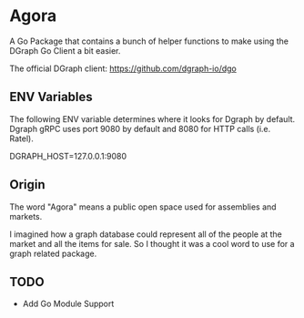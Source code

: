 # Agora

A Go Package that contains a bunch of helper functions to make using the DGraph Go Client a bit easier. 

The official DGraph client:
https://github.com/dgraph-io/dgo

## ENV Variables ##

The following ENV variable determines where it looks for Dgraph by default. Dgraph gRPC uses port 9080 by default and 8080 for HTTP calls (i.e. Ratel). 

DGRAPH_HOST=127.0.0.1:9080

## Origin ##

The word "Agora" means a public open space used for assemblies and markets. 

I imagined how a graph database could represent all of the people at the market and all the items for sale. So I thought it was a cool word to use for a graph related package. 

## TODO ##

* Add Go Module Support
